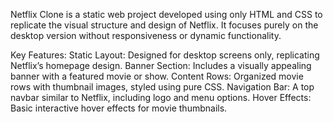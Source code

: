 Netflix Clone is a static web project developed using only HTML and CSS to replicate the visual structure and design of Netflix. It focuses purely on the desktop version without responsiveness or dynamic functionality.

Key Features:
Static Layout: Designed for desktop screens only, replicating Netflix’s homepage design.
Banner Section: Includes a visually appealing banner with a featured movie or show.
Content Rows: Organized movie rows with thumbnail images, styled using pure CSS.
Navigation Bar: A top navbar similar to Netflix, including logo and menu options.
Hover Effects: Basic interactive hover effects for movie thumbnails.
